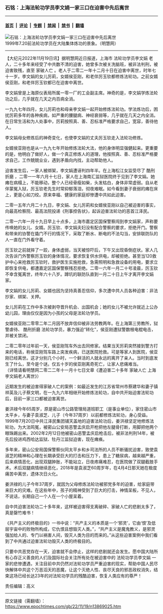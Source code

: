 ### 石铭：上海法轮功学员李文娟一家三口在迫害中先后离世

---

#### [首页](../../../..?n13869025) &nbsp;|&nbsp; [评论](../../../../../epoch-comment?n13869025) &nbsp;|&nbsp; [专题](../../../../../epoch-special?n13869025) &nbsp;|&nbsp; [禁闻](../../../../../epoch-news?n13869025) &nbsp;|&nbsp; [禁书](../../../../../books?n13869025) &nbsp;|&nbsp; [翻墙](https://github.com/gfw-breaker/nogfw/blob/master/README.md?n13869025)


<div><img alt="石铭：上海法轮功学员李文娟一家三口在迫害中先后离世" class="attachment-djy_600_400 size-djy_600_400 wp-post-image" src="https://i.epochtimes.com/assets/uploads/2022/11/id13869046-1106241837001830.jpeg"/>
<div class="caption">
 1999年7.20前法轮功学员在大陆集体炼功的景象。（明慧网）
</div></div><hr/><div class="post_content" id="artbody" itemprop="articleBody">
 <!-- article content begin -->
 <p>
  【大纪元2022年11月19日讯】据明慧网近日报道，上海市
  <ok href="https://www.epochtimes.com/gb/tag/%E6%B3%95%E8%BD%AE%E5%8A%9F%E5%AD%A6%E5%91%98%E6%9D%8E%E6%96%87%E5%A8%9F.html">
   法轮功学员李文娟
  </ok>
  老人，二十多年来经受了中共数不清的迫害，她曾多次被关洗脑班，被非法判刑，被迫害致残，直至
  <ok href="https://www.epochtimes.com/gb/tag/%E5%AE%B6%E7%A0%B4%E4%BA%BA%E4%BA%A1.html">
   家破人亡
  </ok>
  。老人于二零二一年十二月十日在迫害中离世，时年七十一岁。李文娟的女儿厉莉，女婿侯亚刚，和老伴厉玉钦都修炼法轮功。之前女婿侯亚刚，和老伴厉玉钦都已在迫害中离世。
 </p>
 <p>
  李文娟曾是上海原仪表局所属一零一厂的工会副主席。神奇的是，李文娟学炼法轮功之后，几乎就在几天之内百病全消。
 </p>
 <p>
  一九九七年四月，女儿厉莉也和母亲李文娟一起开始修炼法轮功。学法炼功后，困扰厉莉多年的各种疾病，如严重的腰腿病、神经衰弱等，几乎就在几天之内全消。在日常生活和为人处事中，厉莉按照真、善、忍标准严格要求自己，宽容，善待他人。
 </p>
 <p>
  李文娟母女修炼后的神奇变化，也使李文娟的丈夫厉玉钦走入法轮功修炼。
 </p>
 <p>
  女婿侯亚刚也是从一九九七年开始修炼法轮大法，他的身体明显强健起来。更重要的是，他明白了做好人，做一个真正修炼人的道理，他按照真、善、忍标准严格要求自己，工作兢兢业业，遇到矛盾向内找，主动帮助他人。
 </p>
 <p>
  迫害发生后，一家人被绑架，李文娟遭诬判四年半。在上海松江女监受尽了
  <ok href="https://www.epochtimes.com/gb/tag/%E9%85%B7%E5%88%91%E6%8A%98%E7%A3%A8.html">
   酷刑折磨
  </ok>
  ，二零一一年六月十七日，家人在上海南汇监狱医院终于见到了李文娟。她瘫在病榻上，不能移动，整个人已经骨瘦如柴，头发枯白，身体非常虚弱。自从老伴蒙冤入狱，厉玉钦老先生时常抑郁落泪，彻夜难眠。如今看到妻子衰弱的瘫在床上，更是心如刀绞。原来幸福、健康的家庭却惨遭中共如此迫害。
 </p>
 <p>
  二零一五年六月二十九日，李文娟、女儿厉莉和女婿侯亚刚以自己被迫害的事实，向最高检察院、最高法院投递《刑事控告状》，起诉迫害法轮功的恶首江泽民。
 </p>
 <p>
  二零一六年一月十九日早上十点多，上海市嘉定区国保警察闯到李文娟家，声称要传唤她的女儿、女婿。厉玉钦、李文娟夫妇没有配合警察的要求，拒绝开门。警察和带来的协警在撬门不行的情况下，采取了断水、断电的不法勾当，安排联防队的人一直在门外看守着。
 </p>
 <p>
  厉玉钦之前就摔了一跤，身体虚弱，当天被惊吓后，下午又出现昏倒症状。家人几次告诉门外警察厉玉钦的身体情况，要求恢复供水供电，却被拒绝。甚至当120救护中心来抢救厉玉钦时，救护医生实施抢救，急需照明和急救设备的用电，要求立即恢复供电，都遭嘉定区国保警察残忍拒绝。二零一六年一月二十号凌晨，厉玉钦不幸含冤离世，终年六十八岁。蹲坑的联防队直到一月二十日上午才离开李文娟家。
 </p>
 <p>
  李文娟的女儿厉莉、女婿也因为坚持真善忍信仰，多次遭中共人员各种迫害：非法抄家、绑架、关押。
 </p>
 <p>
  女儿厉莉在工作中多次被剥夺晋升机会、出国机会；她的女儿不被允许就近上公办幼儿园，理由仅仅是因为小孩的父母是法轮功学员。
 </p>
 <p>
  女婿侯亚刚二零零二年二月因不放弃信仰被非法劳教两年。在上海第三劳教所，狱警虐待、
  <ok href="https://www.epochtimes.com/gb/tag/%E9%85%B7%E5%88%91%E6%8A%98%E7%A3%A8.html">
   酷刑折磨
  </ok>
  法轮功学员，暴力强迫“转化”，侯亚刚遭狱警数根电棍电击，并被关禁闭。
 </p>
 <p>
  二零二零年过年前一天，侯亚刚驾车外出去同修家。结果当天厉莉突然接到警方打来的电话，称侯亚刚驾车路上突发疾病，已送医院抢救。可是等家人到医院，侯亚刚已经离世。这才分别几个小时，一个鲜活的人就永远的离开了亲人。当时到底发生了什么，至今是个谜。仅五十岁的侯亚刚离奇死亡，让家人悲痛难当。
  <br/>
  （详情请看明慧网二零二二年十一月十七日文章《遭迫害二十多年
  <ok href="https://www.epochtimes.com/gb/tag/%E5%AE%B6%E7%A0%B4%E4%BA%BA%E4%BA%A1.html">
   家破人亡
  </ok>
  上海李文娟老人离世》）
 </p>
 <p>
  近期发生的被迫害得家破人亡的案例：如最近发生的江苏省常州市蔡建华和妻子镇祥英及儿子蔡文明，在一九九六年相继开始修炼法轮功，自中共开始迫害法轮功后，目前一家三口都被迫害离世。
 </p>
 <p>
  姜洪禄今年65周岁，原是密山市公路管理局道班职工（是事业单位），家住密山市太平乡，与妻子袁淑芝、儿子（今年37周岁）以前都修炼法轮功，身心受益。1999年7月20日中共江泽民集团铺天盖地的迫害法轮功后，姜洪禄坚定地修炼法轮功，为大法鸣冤，被密山公安局恶警孟庆启开枪把他左腿骨打断，用脚把他两个眼珠踢出来。2002年2月12日他被密山恶警孟庆启枪击后，被非法判刑14年，被先后投进鸡西哈达监狱、牡丹江监狱迫害，现在瘫痪。
 </p>
 <p>
  多年来，密山公安局国保警察伙同太平乡和乡司法所的人员不断骚扰迫害，致使袁淑芝的精神和心理在长期承受巨大的打击和压力下，患上了糖尿病，越来越严重，后来病情恶化，出现双腿肿胀，不能站立，日夜疼痛难忍，在医院做了双腿截肢手术。术后双腿病情继续恶化，2018年是袁淑芝60周岁年，在4月4日那天她在极度痛苦中离世，遗体次日火化。
 </p>
 <p>
  姜洪禄的儿子今年37周岁，就因为父母修炼法轮功被邪党多年的迫害，给家庭带来巨大的灾难。在这些年中，孩子的精神受到了巨大的打击，神情呆板，不见人，不说话，长期自己一个人在一个小屋呆着。
 </p>
 <p>
  自中共迫害法轮功二十多年来，这样被迫害得支离破碎、家破人亡的悲剧太多了，真是罄竹难书！
 </p>
 <p>
  《共产主义的终极目的》一书中说：“共产主义的本质是一个‘邪灵’，它由‘恨’及低层宇宙中的败物所构成，它仇恨且想毁灭人类。”，“共产主义是魔鬼教义，是邪灵强加给人的、专门以祸害人间，毁灭人类为目的而来的。”从这些迫害案例中我们看到了中共通过迫害法轮功毁灭人类的终极目的。
 </p>
 <p>
  只要中共恶党存在一天，迫害就不会停止，这样的悲剧就还会发生。愿中国大陆所有心存正义善良的人们及国际社会关注所有处在被迫害中的
  <ok href="https://www.epochtimes.com/gb/tag/%E6%B3%95%E8%BD%AE%E5%8A%9F%E5%AD%A6%E5%91%98%E6%9D%8E%E6%96%87%E5%A8%9F.html">
   法轮功学员李文娟
  </ok>
  一家的悲惨遭遇，关注目前中共仍然对法轮功学员严重迫害的现实，帮助中国人民尽快解体中共这个万恶滔天的恶魔，让这个灭绝人性、丧尽天良的邪恶政权消失，结束这场已经长达23年的对法轮功学员的残酷迫害，恢复人类应有的尊严！
 </p>
 <p>
  责任编辑：高义
 </p>
 <!-- article content end -->
 <div id="below_article_ad">
 </div>
</div>


---

原文链接（需翻墙）：https://www.epochtimes.com/gb/22/11/19/n13869025.htm